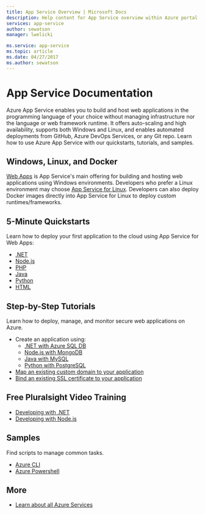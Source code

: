 ```yaml
---
title: App Service Overview | Microsoft Docs
description: Help content for App Service overview within Azure portal
services: app-service
author: sewatson
manager: lwelicki

ms.service: app-service
ms.topic: article
ms.date: 04/27/2017
ms.author: sewatson
---
```


# App Service Documentation
Azure App Service enables you to build and host web applications in the programming language of your choice without managing infrastructure nor the language or web framework runtime. It offers auto-scaling and high availability, supports both Windows and Linux, and enables automated deployments from GitHub, Azure DevOps Services, or any Git repo. Learn how to use Azure App Service with our quickstarts, tutorials, and samples.

## Windows, Linux, and Docker
[Web Apps](/app-service/app-service-web-overview) is App Service's main offering for building and hosting web applications using Windows environments. Developers who prefer a Linux environment may choose [App Service for Linux](/app-service/containers/app-service-linux-intro). Developers can also deploy Docker images directly into App Service for Linux to deploy custom runtimes/frameworks.

## 5-Minute Quickstarts

Learn how to deploy your first application to the cloud using App Service for Web Apps:

- [.NET](/azure/app-service/app-service-web-get-started-dotnet)
- [Node.js](/azure/app-service/app-service-web-get-started-nodejs)
- [PHP](/azure/app-service/app-service-web-get-started-php)
- [Java](/azure/app-service/app-service-web-get-started-java)
- [Python](/azure/app-service/containers/quickstart-python)
- [HTML](/azure/app-service/app-service-web-get-started-html)

## Step-by-Step Tutorials

Learn how to deploy, manage, and monitor secure web applications on Azure.

- Create an application using:
  - [.NET with Azure SQL DB](/azure/app-service/app-service-web-tutorial-dotnet-sqldatabase)
  - [Node.js with MongoDB](/azure/app-service/app-service-web-tutorial-nodejs-mongodb-app)
  - [Java with MySQL](/app-service/app-service-web-tutorial-java-mysql)
  - [Python with PostgreSQL](/app-service/containers/tutorial-python-postgresql-app)
- [Map an existing custom domain to your application](/azure/app-service/app-service-web-tutorial-custom-domain)
- [Bind an existing SSL certificate to your application](/azure/app-service/app-service-web-tutorial-custom-SSL)

## Free Pluralsight Video Training

- [Developing with .NET](https://www.pluralsight.com/courses/developing-dotnet-microsoft-azure-getting-started?twoid=d6abac77-7dcc-4d33-9e03-f85e78989f02)
- [Developing with Node.js](https://www.pluralsight.com/courses/developing-nodejs-microsoft-azure-getting-started?twoid=d6abac77-7dcc-4d33-9e03-f85e78989f02)

## Samples

Find scripts to manage common tasks.

- [Azure CLI](/azure/app-service/app-service-cli-sample)
- [Azure Powershell](/azure/app-service/app-service-powershell-samples)

## More

- [Learn about all Azure Services](https://aka.ms/j3wr7y)
